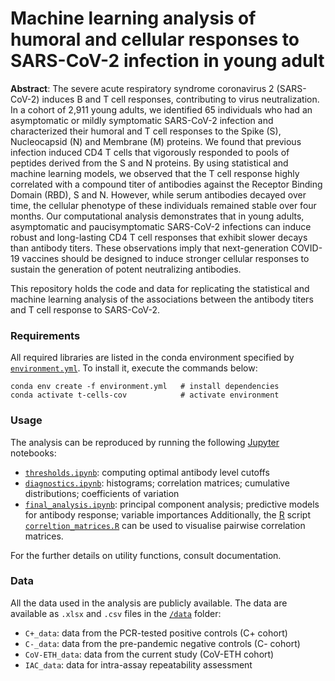 # Machine learning analysis of humoral and cellular responses to SARS-CoV-2 infection in young adult

**Abstract**: The severe acute respiratory syndrome coronavirus 2 (SARS-CoV-2) induces B and T cell responses, 
contributing to virus neutralization. In a cohort of 2,911 young adults, we identified 65 individuals who had an 
asymptomatic or mildly symptomatic SARS-CoV-2 infection and characterized their humoral and T cell responses to the 
Spike (S), Nucleocapsid (N) and Membrane (M) proteins. We found that previous infection induced CD4 T cells that 
vigorously responded to pools of peptides derived from the S and N proteins. By using statistical and machine learning 
models, we observed that the T cell response highly correlated with a compound titer of antibodies against the Receptor 
Binding Domain (RBD), S and N. However, while serum antibodies decayed over time, the cellular phenotype of these 
individuals remained stable over four months. Our computational analysis demonstrates that in young adults, asymptomatic 
and paucisymptomatic SARS-CoV-2 infections can induce robust and long-lasting CD4 T cell responses that exhibit slower 
decays than antibody titers. These observations imply that next-generation COVID-19 vaccines should be designed to induce 
stronger cellular responses to sustain the generation of potent neutralizing antibodies.

This repository holds the code and data for replicating the statistical and machine learning analysis of the associations 
between the antibody titers and T cell response to SARS-CoV-2.

### Requirements

All required libraries are listed in the conda environment specified by [`environment.yml`](/environment.yml). 
To install it, execute the commands below:
```
conda env create -f environment.yml   # install dependencies
conda activate t-cells-cov            # activate environment
```

### Usage

The analysis can be reproduced by running the following [Jupyter](https://jupyter.org/) notebooks:
- [`thresholds.ipynb`](/thresholds.ipynb): computing optimal antibody level cutoffs
- [`diagnostics.ipynb`](/diagnostics.ipynb): histograms; correlation matrices; cumulative distributions; coefficients of variation
- [`final_analysis.ipynb`](/final_analysis.ipynb): principal component analysis; predictive models for antibody response; variable importances
Additionally, the [R](https://www.r-project.org/) script [`correltion_matrices.R`](/correlation_matrices.R) can be used to visualise pairwise correlation matrices.

For the further details on utility functions, consult documentation.

### Data

All the data used in the analysis are publicly available. The data are available as `.xlsx` and  `.csv` files in the [`/data`](/data/) folder:
- `C+_data`: data from the PCR-tested positive controls (C+ cohort)
- `C-_data`: data from the pre-pandemic negative controls (C- cohort)
- `CoV-ETH_data`: data from the current study (CoV-ETH cohort)
- `IAC_data`: data for intra-assay repeatability assessment